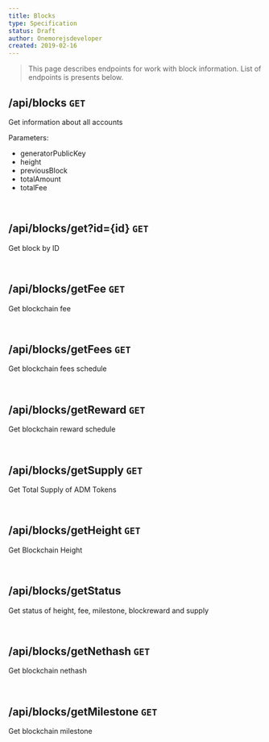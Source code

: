 ```yaml
---
title: Blocks
type: Specification
status: Draft
author: Onemorejsdeveloper
created: 2019-02-16
---
```


> This page describes endpoints for work with block information. List of endpoints is presents below.

## /api/blocks `GET`

Get information about all accounts

Parameters:

* generatorPublicKey 
* height 
* previousBlock 
* totalAmount 
* totalFee

<br/>

## /api/blocks/get?id={id} `GET`

Get block by ID

<br/>

## /api/blocks/getFee `GET`

Get blockchain fee

<br/>

## /api/blocks/getFees `GET`

Get blockchain fees schedule

<br/>

## /api/blocks/getReward `GET`

Get blockchain reward schedule

<br/>

## /api/blocks/getSupply `GET`

Get Total Supply of ADM Tokens 

<br/>

## /api/blocks/getHeight `GET`

Get Blockchain Height

<br/>

## /api/blocks/getStatus

Get status of height, fee, milestone, blockreward and supply

<br/>

## /api/blocks/getNethash `GET`

Get blockchain nethash

<br/>

## /api/blocks/getMilestone `GET`

Get blockchain milestone

